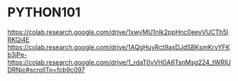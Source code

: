 # PYTHON101
https://colab.research.google.com/drive/1xwyMU1nIk2ppHnc0eevVUCTh5IRKQi4E
https://colab.research.google.com/drive/1AQgHuyRct9axDJdSBKsmKrvYFKb3jPe-
https://colab.research.google.com/drive/1_rdaT0vVH0A6TsnMsg224_tWRIUDRNjc#scrollTo=fcb9c097
